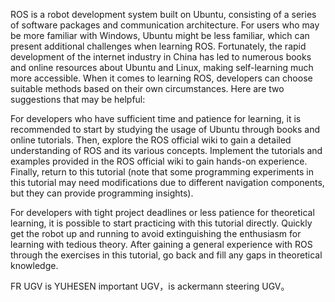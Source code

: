 ROS is a robot development system built on Ubuntu, consisting of a series of software packages and communication architecture. For users who may be more familiar with Windows, Ubuntu might be less familiar, which can present additional challenges when learning ROS. Fortunately, the rapid development of the internet industry in China has led to numerous books and online resources about Ubuntu and Linux, making self-learning much more accessible. When it comes to learning ROS, developers can choose suitable methods based on their own circumstances. Here are two suggestions that may be helpful:

For developers who have sufficient time and patience for learning, it is recommended to start by studying the usage of Ubuntu through books and online tutorials. Then, explore the ROS official wiki to gain a detailed understanding of ROS and its various concepts. Implement the tutorials and examples provided in the ROS official wiki to gain hands-on experience. Finally, return to this tutorial (note that some programming experiments in this tutorial may need modifications due to different navigation components, but they can provide programming insights).

For developers with tight project deadlines or less patience for theoretical learning, it is possible to start practicing with this tutorial directly. Quickly get the robot up and running to avoid extinguishing the enthusiasm for learning with tedious theory. After gaining a general experience with ROS through the exercises in this tutorial, go back and fill any gaps in theoretical knowledge.

FR UGV is YUHESEN important UGV，is ackermann steering UGV。
